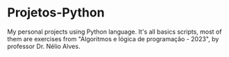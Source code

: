 # Projetos-Python
My personal projects using Python language. It's all basics scripts, most of them are exercises from  "Algoritmos e lógica de programação - 2023", by professor Dr. Nélio Alves. 

